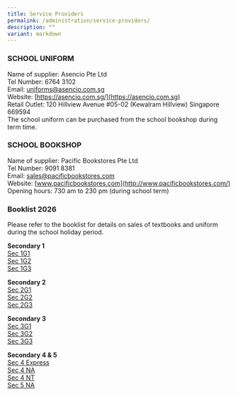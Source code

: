 ```yaml
---
title: Service Providers
permalink: /administration/service-providers/
description: ""
variant: markdown
---
```

### SCHOOL UNIFORM 
Name of supplier:  Asencio Pte Ltd<br> 
Tel Number: 6764 3102   <br>
Email:&nbsp;[uniforms@asencio.com.sg](mailto:uniforms@asencio.com.sg)  <br>
Website: [https://asencio.com.sg/](https://asencio.com.sg)  <br> 
Retail Outlet: 120 Hillview Avenue #05-02 (Kewalram Hillview) Singapore 669594<br>
The school uniform can be purchased from the school bookshop during term time.


### **SCHOOL BOOKSHOP**  

Name of supplier: Pacific Bookstores Pte Ltd <br>
Tel Number: 9091 8381 <br>
Email:&nbsp;[sales@pacificbookstores.com](mailto:sales@pacificbookstores.com) <br>
Website:&nbsp;[www.pacificbookstores.com](http://www.pacificbookstores.com/) <br>
Opening hours: 730 am to 230 pm (during school term)

### Booklist 2026
Please refer to the booklist for details on sales of textbooks and uniform during the school holiday period.

**Secondary 1**<br>
[Sec 1G1](https://drive.google.com/file/d/1K6b_nEYkLSGMP4kOvIqTIrk4Tn0VtMVB/view?usp=sharing)<br>
[Sec 1G2](https://drive.google.com/file/d/1HW22DiKTXh1yICfxDvYDG8mIgpO45PlK/view?usp=sharing)<br>
[Sec 1G3](https://drive.google.com/file/d/17ApSraPtQFG-RTHKOf939d2LnK1VLdCs/view?usp=sharing)<br>

**Secondary 2**<br>
[Sec 2G1](https://drive.google.com/file/d/1H-0wUb0kbw-Au-c1qUpal1egJJs1DgSC/view?usp=sharing)<br>
[Sec 2G2](https://drive.google.com/file/d/1g8f-RI0pCaMad9aNZ0uL0QhIsYKn9J81/view?usp=sharing)<br>
[Sec 2G3](https://drive.google.com/file/d/11S6UF_8JQQcR_95AFM5mphB7mFTCXQQM/view?usp=sharing)<br>

**Secondary 3**<br>
[Sec 3G1](https://drive.google.com/file/d/1duTVDASM9XdJc4twN4KH44VFZjyfNNYE/view?usp=sharing)<br>
[Sec 3G2](https://drive.google.com/file/d/1E6GAtAW7Vri_awfmsCIyHPPTrEZml2pS/view?usp=sharing)<br>
[Sec 3G3](https://drive.google.com/file/d/10S03bFGsD2siQH0TrlgBpZEd0COIvou5/view?usp=sharing)<br>


**Secondary 4 &amp; 5**<br>
[Sec 4 Express](https://drive.google.com/file/d/1AveYhMJkAod0mC_OnDwmW_VDEmh90LgZ/view?usp=sharing)<br>
[Sec 4 NA](https://drive.google.com/file/d/13CMcTeiZwVfaAmBX6ll9XpbF1RS9hHKK/view?usp=sharing)<br>
[Sec 4 NT](https://drive.google.com/file/d/1DAe38hbZTRIX13GM8TE1xJZ3m1k9V8B7/view?usp=sharing)<br>
[Sec 5 NA](https://drive.google.com/file/d/11ycqs9dxZ75dgNNpFlmZccwX_ulhshSn/view?usp=sharing)<br>